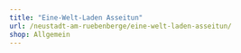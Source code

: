 ```yaml
---
title: "Eine-Welt-Laden Asseitun"
url: /neustadt-am-ruebenberge/eine-welt-laden-asseitun/
shop: Allgemein
---
```

